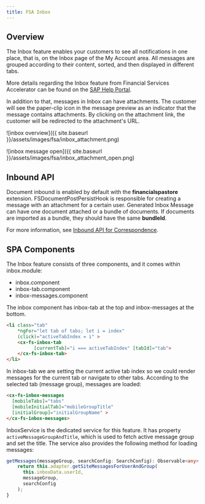```yaml
---
title: FSA Inbox
---
```


## Overview

The Inbox feature enables your customers to see all notifications in one place, that is, on the Inbox page of the My Account area. All messages are grouped according to their content, sorted, and then displayed in different tabs.

More details regarding the Inbox feature from Financial Services Accelerator can be found on the
 [SAP Help Portal](https://help.sap.com/viewer/4c33bf189ab9409e84e589295c36d96e/latest/en-US/abe842cac00a4f34a756cd720d4c2288.html).

In addition to that, messages in Inbox can have attachments. The customer will see the paper-clip icon in the message preview as an indicator that the message contains attachments. By clicking on the attachment link, the customer will be redirected to the attachment's URL.

![inbox overview]({{ site.baseurl }}/assets/images/fsa/inbox_attachment.png)

![inbox message open]({{ site.baseurl }}/assets/images/fsa/inbox_attachment_open.png)

## Inbound API

Document inbound is enabled by default with the **financialspastore** extension. FSDocumentPostPersistHook is responsible for creating a message with an attachment for a certain user. Generated Inbox Message can have one document attached or a bundle of documents. If documents are imported as a bundle, they should have the same **bundleId**.

For more information, see  [Inbound API for Correspondence](https://help.sap.com/viewer/4c33bf189ab9409e84e589295c36d96e/latest/en-US/cfe6ce0fba1e45b88db9e076ec801a61.html?q=fsDocumentPostPersistHook).

## SPA Components

The Inbox feature consists of three components, and it comes within inbox.module:

- inbox.component
- inbox-tab.component
- inbox-messages.component

The inbox component has inbox-tab at the top and inbox-messages at the bottom.

```html
<li class="tab"
    *ngFor="let tab of tabs; let i = index"
    (click)="activeTabIndex = i" >
    <cx-fs-inbox-tab 
          [currentTab]="i === activeTabIndex" [tabId]="tab">
    </cx-fs-inbox-tab>
</li>
```

In inbox-tab we are setting the current active tab index so we could render messages for the current tab or navigate to other tabs. According to the selected tab (message group), messages are loaded:

```html
<cx-fs-inbox-messages
  [mobileTabs]="tabs"
  [mobileInitialTab]="mobileGroupTitle"
  [initialGroup]="initialGroupName" >
</cx-fs-inbox-messages>
```

InboxService is the dedicated service for this feature. It has property `activeMessageGroupAndTitle`, which is used to fetch active message group and set the title. The service also provides the following method for loading messages:

```typescript
getMessages(messageGroup, searchConfig: SearchConfig): Observable<any> {
    return this.adapter.getSiteMessagesForUserAndGroup(
      this.inboxData.userId,
      messageGroup,
      searchConfig
    );
}
```
